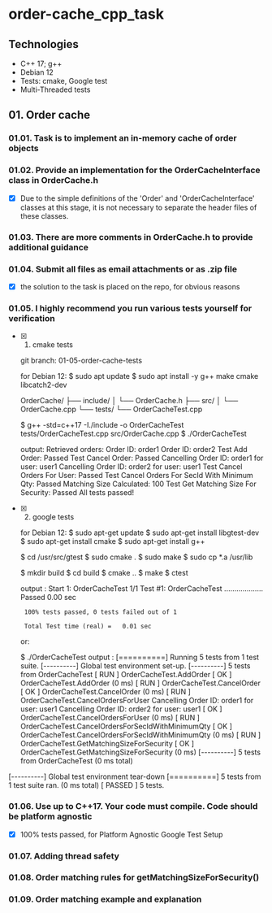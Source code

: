 # order-cache_cpp_task


 ## Technologies
  <ul>
    <li>C++ 17; g++</li>
    <li>Debian 12</li>
    <li>Tests: cmake, Google test</li>
    <li>Multi-Threaded tests</li>
  </ul>

 ## 01. Order cache

### 01.01. Task is to implement an in-memory cache of order objects


### 01.02. Provide an implementation for the OrderCacheInterface class in OrderCache.h

 - [x] Due to the simple definitions of the 'Order' and 'OrderCacheInterface' classes at this stage,
    it is not necessary to separate the header files of these classes.

### 01.03. There are more comments in OrderCache.h to provide additional guidance


### 01.04. Submit all files as email attachments or as .zip file

 - [x] the solution to the task is placed on the repo, for obvious reasons

### 01.05. I highly recommend you run various tests yourself for verification

 - [x] 01. cmake tests

    git branch: 01-05-order-cache-tests

    for Debian 12:
    $ sudo apt update
    $ sudo apt install -y g++ make cmake libcatch2-dev

    OrderCache/
    ├── include/
    │   └── OrderCache.h
    ├── src/
    │   └── OrderCache.cpp
    └── tests/
        └── OrderCacheTest.cpp

    $ g++ -std=c++17 -I./include -o OrderCacheTest tests/OrderCacheTest.cpp src/OrderCache.cpp
    $ ./OrderCacheTest

    output:
        Retrieved orders:
        Order ID: order1
        Order ID: order2
        Test Add Order: Passed
        Test Cancel Order: Passed
        Cancelling Order ID: order1 for user: user1
        Cancelling Order ID: order2 for user: user1
        Test Cancel Orders For User: Passed
        Test Cancel Orders For SecId With Minimum Qty: Passed
        Matching Size Calculated: 100
        Test Get Matching Size For Security: Passed
        All tests passed!

 - [x] 02. google tests

    for Debian 12:
    $ sudo apt-get update
    $ sudo apt-get install libgtest-dev
    $ sudo apt-get install cmake
    $ sudo apt-get install g++

    $ cd /usr/src/gtest
    $ sudo cmake .
    $ sudo make
    $ sudo cp *.a /usr/lib

    $ mkdir build
    $ cd build
    $ cmake ..
    $ make
    $ ctest

    output :
            Start 1: OrderCacheTest
        1/1 Test #1: OrderCacheTest ...................   Passed    0.00 sec

        100% tests passed, 0 tests failed out of 1

        Total Test time (real) =   0.01 sec

    or: 

    $ ./OrderCacheTest 
    output :
[==========] Running 5 tests from 1 test suite.
[----------] Global test environment set-up.
[----------] 5 tests from OrderCacheTest
[ RUN      ] OrderCacheTest.AddOrder
[       OK ] OrderCacheTest.AddOrder (0 ms)
[ RUN      ] OrderCacheTest.CancelOrder
[       OK ] OrderCacheTest.CancelOrder (0 ms)
[ RUN      ] OrderCacheTest.CancelOrdersForUser
Cancelling Order ID: order1 for user: user1
Cancelling Order ID: order2 for user: user1
[       OK ] OrderCacheTest.CancelOrdersForUser (0 ms)
[ RUN      ] OrderCacheTest.CancelOrdersForSecIdWithMinimumQty
[       OK ] OrderCacheTest.CancelOrdersForSecIdWithMinimumQty (0 ms)
[ RUN      ] OrderCacheTest.GetMatchingSizeForSecurity
[       OK ] OrderCacheTest.GetMatchingSizeForSecurity (0 ms)
[----------] 5 tests from OrderCacheTest (0 ms total)

[----------] Global test environment tear-down
[==========] 5 tests from 1 test suite ran. (0 ms total)
[  PASSED  ] 5 tests.


### 01.06. Use up to C++17. Your code must compile. Code should be platform agnostic

 - [x] 100% tests passed, for Platform Agnostic Google Test Setup

### 01.07. Adding thread safety


### 01.08. Order matching rules for getMatchingSizeForSecurity()


### 01.09. Order matching example and explanation



